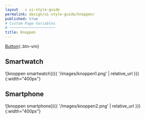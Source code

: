 ```yaml
---
layout   : ui-style-guide
permalink: design/ui-style-guide/knoppen/
published: true
# Custom Page Variables
# ─────────────────────
title: Knoppen
---
```


[Button](){:.btn-vm}

## Smartwatch

![knoppen smartwatch]({{ '/images/knoppen1.png' | relative_url }}){:width="400px"}

## Smartphone

![knoppen smartphone]({{ '/images/knoppen2.png' | relative_url }}){:width="400px"}